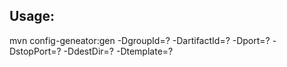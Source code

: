## Usage:
mvn config-geneator:gen -DgroupId=? -DartifactId=? -Dport=? -DstopPort=? -DdestDir=? -Dtemplate=?
	    